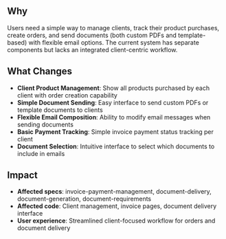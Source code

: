 ## Why

Users need a simple way to manage clients, track their product purchases, create orders, and send documents (both custom PDFs and template-based) with flexible email options. The current system has separate components but lacks an integrated client-centric workflow.

## What Changes

- **Client Product Management**: Show all products purchased by each client with order creation capability
- **Simple Document Sending**: Easy interface to send custom PDFs or template documents to clients
- **Flexible Email Composition**: Ability to modify email messages when sending documents
- **Basic Payment Tracking**: Simple invoice payment status tracking per client
- **Document Selection**: Intuitive interface to select which documents to include in emails

## Impact

- **Affected specs**: invoice-payment-management, document-delivery, document-generation, document-requirements
- **Affected code**: Client management, invoice pages, document delivery interface
- **User experience**: Streamlined client-focused workflow for orders and document delivery
